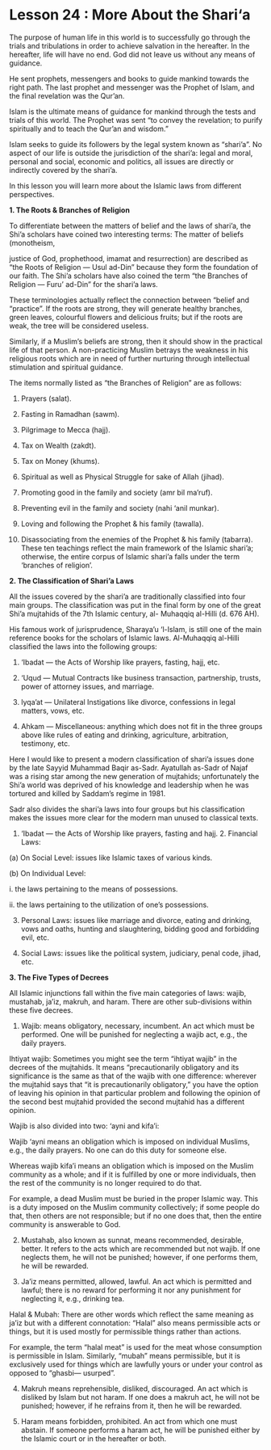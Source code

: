 Lesson 24 : More About the Shari‘a
==================================

The purpose of human life in this world is to successfully go through
the trials and tribulations in order to achieve salvation in the
hereafter. In the hereafter, life will have no end. God did not leave us
without any means of guidance.

He sent prophets, messengers and books to guide mankind towards the
right path. The last prophet and messenger was the Prophet of Islam, and
the final revelation was the Qur’an.

Islam is the ultimate means of guidance for mankind through the tests
and trials of this world. The Prophet was sent “to convey the
revelation; to purify spiritually and to teach the Qur’an and wisdom.”

Islam seeks to guide its followers by the legal system known as
“shari’a”. No aspect of our life is outside the jurisdiction of the
shari’a: legal and moral, personal and social, economic and politics,
all issues are directly or indirectly covered by the shari’a.

In this lesson you will learn more about the Islamic laws from
different perspectives.

**1. The Roots & Branches of Religion**

To differentiate between the matters of belief and the laws of shari’a,
the Shi’a scholars have coined two interesting terms: The matter of
beliefs (monotheism,

justice of God, prophethood, imamat and resurrection) are described as
“the Roots of Religion — Usul ad-Din” because they form the foundation
of our faith. The Shi’a scholars have also coined the term “the Branches
of Religion — Furu’ ad-Din” for the shari’a laws.

These terminologies actually reflect the connection between “belief and
“practice”. If the roots are strong, they will generate healthy
branches, green leaves, colourful flowers and delicious fruits; but if
the roots are weak, the tree will be considered useless.

Similarly, if a Muslim’s beliefs are strong, then it should show in the
practical life of that person. A non-practicing Muslim betrays the
weakness in his religious roots which are in need of further nurturing
through intellectual stimulation and spiritual guidance.

The items normally listed as “the Branches of Religion” are as
follows:

1. Prayers (salat).

2. Fasting in Ramadhan (sawm).

3. Pilgrimage to Mecca (hajj).

4. Tax on Wealth (zakdt).

5. Tax on Money (khums).

6. Spiritual as well as Physical Struggle for sake of Allah (jihad).

7. Promoting good in the family and society (amr bil ma’ruf).

8. Preventing evil in the family and society (nahi ‘anil munkar).

9. Loving and following the Prophet & his family (tawalla).

10. Disassociating from the enemies of the Prophet & his family
(tabarra). These ten teachings reflect the main framework of the Islamic
shari’a; otherwise, the entire corpus of Islamic shari’a falls under the
term ‘branches of religion’.

**2. The Classification of Shari’a Laws**

All the issues covered by the shari’a are traditionally classified into
four main groups. The classification was put in the final form by one of
the great Shi’a mujtahids of the 7th Islamic century, al- Muhaqqiq
al-Hilli (d. 676 AH).

His famous work of jurisprudence, Sharaya’u ‘l-Islam, is still one of
the main reference books for the scholars of Islamic laws. Al-Muhaqqiq
al-Hilli classified the laws into the following groups:

1. ‘Ibadat — the Acts of Worship like prayers, fasting, hajj, etc.

2. ‘Uqud — Mutual Contracts like business transaction, partnership,
trusts, power of attorney issues, and marriage.

3. lyqa’at — Unilateral Instigations like divorce, confessions in legal
matters, vows, etc.


4. Ahkam — Miscellaneous: anything which does not fit in the three
groups above like rules of eating and drinking, agriculture,
arbitration, testimony, etc.

Here I would like to present a modern classification of shari’a issues
done by the late Sayyid Muhammad Baqir as-Sadr. Ayatullah as-Sadr of
Najaf was a rising star among the new generation of mujtahids;
unfortunately the Shi’a world was deprived of his knowledge and
leadership when he was tortured and killed by Saddam’s regime in 1981.

Sadr also divides the shari’a laws into four groups but his
classification makes the issues more clear for the modern man unused to
classical texts.

1. ‘Ibadat — the Acts of Worship like prayers, fasting and hajj. 2.
Financial Laws:

(a) On Social Level: issues like Islamic taxes of various kinds.

(b) On Individual Level:

i. the laws pertaining to the means of possessions.

ii. the laws pertaining to the utilization of one’s possessions.

3. Personal Laws: issues like marriage and divorce, eating and
drinking, vows and oaths, hunting and slaughtering, bidding good and
forbidding evil, etc.

4. Social Laws: issues like the political system, judiciary, penal
code, jihad, etc.

**3. The Five Types of Decrees**

All Islamic injunctions fall within the five main categories of laws:
wajib, mustahab, ja’iz, makruh, and haram. There are other sub-divisions
within these five decrees.

1. Wajib: means obligatory, necessary, incumbent. An act which must be
performed. One will be punished for neglecting a wajib act, e.g., the
daily prayers.

Ihtiyat wajib: Sometimes you might see the term “ihtiyat wajib” in the
decrees of the mujtahids. It means “precautionarily obligatory and its
significance is the same as that of the wajib with one difference:
wherever the mujtahid says that “it is precautionarily obligatory,” you
have the option of leaving his opinion in that particular problem and
following the opinion of the second best mujtahid provided the second
mujtahid has a different opinion.

Wajib is also divided into two: ‘ayni and kifa’i:

Wajib ‘ayni means an obligation which is imposed on individual Muslims,
e.g., the daily prayers. No one can do this duty for someone else.

Whereas wajib kifa’i means an obligation which is imposed on the Muslim
community as a whole; and if it is fulfilled by one or more individuals,
then the rest of the community is no longer required to do that.

For example, a dead Muslim must be buried in the proper Islamic way.
This is a duty imposed on the Muslim community collectively; if some
people do that, then others are not responsible; but if no one does
that, then the entire community is answerable to God.

2. Mustahab, also known as sunnat, means recommended, desirable,
better. It refers to the acts which are recommended but not wajib. If
one neglects them, he will not be punished; however, if one performs
them, he will be rewarded.

3. Ja’iz means permitted, allowed, lawful. An act which is permitted
and lawful; there is no reward for performing it nor any punishment for
neglecting it, e.g., drinking tea.

Halal & Mubah: There are other words which reflect the same meaning as
ja’iz but with a different connotation: “Halal” also means permissible
acts or things, but it is used mostly for permissible things rather than
actions.

For example, the term “halal meat” is used for the meat whose
consumption is permissible in Islam. Similarly, “mubah” means
permissible, but it is exclusively used for things which are lawfully
yours or under your control as opposed to “ghasbi— usurped”.

4. Makruh means reprehensible, disliked, discouraged. An act which is
disliked by Islam but not haram. If one does a makruh act, he will not
be punished; however, if he refrains from it, then he will be
rewarded.

5. Haram means forbidden, prohibited. An act from which one must
abstain. If someone performs a haram act, he will be punished either by
the Islamic court or in the hereafter or both.


